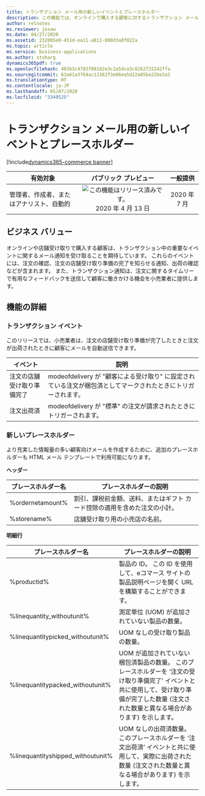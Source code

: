 ```yaml
---
title: トランザクション メール用の新しいイベントとプレースホルダー
description: この機能では、オンラインで購入する顧客に対するトランザクション メールをトリガーするための新しいイベントと拡張機能が提供されます。
author: relnotes
ms.reviewer: josaw
ms.date: 04/27/2020
ms.assetid: 232005e9-451d-ea11-a811-000d3a8f022a
ms.topic: article
ms.service: business-applications
ms.author: stuharg
dynamics365pdf: true
ms.openlocfilehash: 403b3c4703f09182e3c2a5dca3c8262732242ffa
ms.sourcegitcommit: 63a61a3764ac12162f3e06ea5d22a05ba22be2a2
ms.translationtype: HT
ms.contentlocale: ja-JP
ms.lasthandoff: 05/07/2020
ms.locfileid: "3349525"
---
```

# <a name="new-events-and-placeholders-for-transactional-emails"></a>トランザクション メール用の新しいイベントとプレースホルダー
[!include[dynamics365-commerce banner](../includes/dynamics365-commerce.md)]

| 有効対象    |  パブリック プレビュー | 一般提供 | 
| ---------- | :----------: |:----------: |
|管理者、作成者、またはアナリスト、自動的|![この機能はリリース済みです。](/dynamics365-release-plan/media/green-checkmark.png "この機能はリリース済みです。") 2020 年 4 月 13 日| 2020 年 7 月|


## <a name="business-value"></a>ビジネス バリュー
<!-- bv start -->
オンラインや店舗受け取りで購入する顧客は、トランザクション中の重要なイベントに関するメール通知を受け取ることを期待しています。 これらのイベントには、注文の確認、注文の店舗受け取り準備の完了を知らせる通知、出荷の確認などが含まれます。 また、トランザクション通知は、注文に関するタイムリーで有用なフィードバックを送信して顧客に働きかける機会を小売業者に提供します。
<!-- bv end -->



## <a name="feature-details"></a>機能の詳細
<!--feature detail start -->
### <a name="transactional-events"></a>トランザクション イベント

このリリースでは、小売業者は、注文の店舗受け取り準備が完了したときと注文が出荷されたときに顧客にメールを自動送信できます。

| **イベント**                        | **説明**                                              |
| -------------------------------- | ------------------------------------------------------------ |
| 注文の店舗受け取り準備完了 | modeofdelivery が "顧客による受け取り" に設定されている注文が梱包済としてマークされたときにトリガーされます。 |
| 注文出荷済                    | modeofdelivery が "標準" の注文が請求されたときにトリガーされます。 |


### <a name="new-placeholders"></a>新しいプレースホルダー

より充実した情報量の多い顧客向けメールを作成するために、追加のプレースホルダーも HTML メール テンプレートで利用可能になります。 

 
**ヘッダー**

| **プレースホルダー名** | **プレースホルダーの説明**                                  |
| -------------------- | ------------------------------------------------------------ |
| %ordernetamount%     | 割引、課税前金額、送料、またはギフト カード控除の適用を含めた注文の小計。 |
| %storename%          | 店舗受け取り用の小売店の名前。               |

 
**明細行**

| **プレースホルダー名**              | **プレースホルダーの説明**                                  |
| --------------------------------- | ------------------------------------------------------------ |
| %productid%                       | 製品の ID。 この ID を使用して、eコマース サイトの製品説明ページを開く URL を構築することができます。 |
| %linequantity_withoutunit%        | 測定単位 (UOM) が追加されていない製品の数量。 |
| %linequantitypicked_withoutunit%  | UOM なしの受け取り製品の数量。                    |
| %linequantitypacked_withoutunit%  | UOM が追加されていない梱包済製品の数量。 このプレースホルダーを ‘注文の受け取り準備完了’ イベントと共に使用して、受け取り準備が完了した数量 (注文された数量と異なる場合があります) を示します。 |
| %linequantityshipped_withoutunit% | UOM なしの出荷済数量。 このプレースホルダーを ‘注文出荷済’ イベントと共に使用して、実際に出荷された数量 (注文された数量と異なる場合があります) を示します。 |
<!--feature detail end -->





